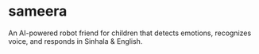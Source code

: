 # sameera
An AI-powered robot friend for children that detects emotions, recognizes voice, and responds in Sinhala &amp; English.
